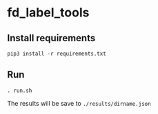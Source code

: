 # fd_label_tools

## Install requirements

```
pip3 install -r requirements.txt
```

## Run
```
. run.sh
```

The results will be save to `./results/dirname.json`